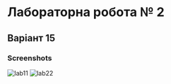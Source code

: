 # Лабораторна робота № 2
## Варіант 15
### Screenshots
![lab11](https://user-images.githubusercontent.com/25762193/58015799-d8dda200-7b04-11e9-83ed-f05c0e798cb6.jpg) ![lab22](https://user-images.githubusercontent.com/25762193/58015839-e8f58180-7b04-11e9-9b0e-a7428c68b3f0.jpg)
